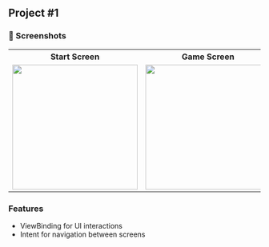 ## Project #1 
### 📱 Screenshots

<table>
  <tr>
    <th>Start Screen</th>
    <th>Game Screen</th>
    <th>End Screen</th>
  </tr>
  <tr>
    <td><img src="https://github.com/user-attachments/assets/b25b4d67-9993-49be-9568-8d1cc6aeb9f4" width="250"></td>
    <td><img src="https://github.com/user-attachments/assets/4f51ee50-c840-4b46-8d8a-de9343b14e4e" width="250"></td>
    <td><img src="https://github.com/user-attachments/assets/e9d23633-750c-4d83-af51-5146f5966851" width="250"></td>
  </tr>
</table>

### Features
- ViewBinding for UI interactions  
- Intent for navigation between screens

